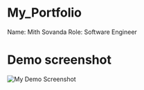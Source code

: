 # My_Portfolio

Name: Mith Sovanda
Role: Software Engineer

# Demo screenshot

![My Demo Screenshot]("assets/images/demo.png")


